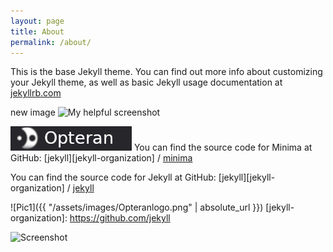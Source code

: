 ```yaml
---
layout: page
title: About
permalink: /about/
---
```



This is the base Jekyll theme. You can find out more info about customizing your Jekyll theme, as well as basic Jekyll usage documentation at [jekyllrb.com](https://jekyllrb.com/)

new image
![My helpful screenshot](/assets/images/just-the-docs.png)

![My helpful screenshor](/assets/images/Opteranlogo.png)
You can find the source code for Minima at GitHub:
[jekyll][jekyll-organization] /
[minima](https://github.com/jekyll/minima)

You can find the source code for Jekyll at GitHub:
[jekyll][jekyll-organization] /
[jekyll](https://github.com/jekyll/jekyll)

![Pic1]({{ "/assets/images/Opteranlogo.png" | absolute_url }})
[jekyll-organization]: https://github.com/jekyll

![Screenshot](https://raw.github.com/PhilKit/TestSite/blob/master/assets/images/Opteranlogo.png)